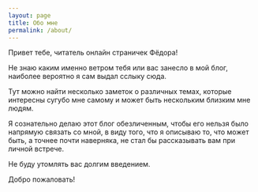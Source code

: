 ```yaml
---
layout: page
title: Обо мне
permalink: /about/
---
```

Привет тебе, читатель онлайн страничек Фёдора! 

Не знаю каким именно ветром тебя или вас занесло в мой блог, наиболее вероятно я сам выдал сслыку сюда.

Тут можно найти несколько заметок о различных темах, которые интересны сугубо мне самому и может быть нескольким близким мне людям.

Я сознательно делаю этот блог обезличенным, чтобы его нельзя было напрямую связать со мной, в виду того, что я описываю то, что может быть, а точнее почти наверняка, не стал бы рассказывать вам при личной встрече.

Не буду утомлять вас долгим введением.

Добро пожаловать!


<!--- This is the base Jekyll theme. You can find out more info about customizing your Jekyll theme, as well as basic Jekyll usage documentation at [jekyllrb.com](https://jekyllrb.com/)

You can find the source code for Minima at GitHub:
[jekyll][jekyll-organization] /
[minima](https://github.com/jekyll/minima)

You can find the source code for Jekyll at GitHub:
[jekyll][jekyll-organization] /
[jekyll](https://github.com/jekyll/jekyll)


[jekyll-organization]: https://github.com/jekyll 
--->
